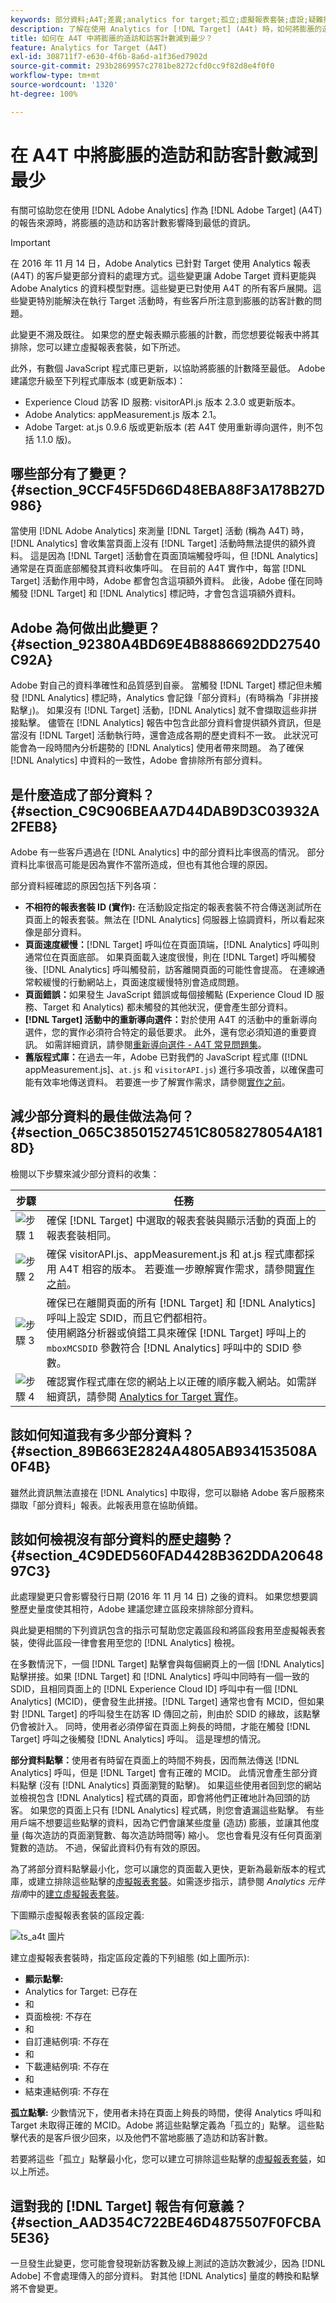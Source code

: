```yaml
---
keywords: 部分資料;A4T;差異;analytics for target;孤立;虛擬報表套裝;虛設;疑難排解;未拼接;膨脹;未指定
description: 了解在使用 Analytics for [!DNL Target] (A4t) 時，如何將膨脹的造訪和訪客計數影響降到最低。 了解什麼是「部分資料」以及如何使其減少。
title: 如何在 A4T 中將膨脹的造訪和訪客計數減到最少？
feature: Analytics for Target (A4T)
exl-id: 308711f7-e630-4f6b-8a6d-a1f36ed7902d
source-git-commit: 293b2869957c2781be8272cfd0cc9f82d8e4f0f0
workflow-type: tm+mt
source-wordcount: '1320'
ht-degree: 100%

---
```


# 在 A4T 中將膨脹的造訪和訪客計數減到最少

有關可協助您在使用 [!DNL Adobe Analytics] 作為 [!DNL Adobe Target] (A4T) 的報告來源時，將膨脹的造訪和訪客計數影響降到最低的資訊。

>[!IMPORTANT]
>在 2016 年 11 月 14 日，Adobe Analytics 已針對 Target 使用 Analytics 報表 (A4T) 的客戶變更部分資料的處理方式。這些變更讓 Adobe Target 資料更能與 Adobe Analytics 的資料模型對應。這些變更已對使用 A4T 的所有客戶展開。這些變更特別能解決在執行 Target 活動時，有些客戶所注意到膨脹的訪客計數的問題。
>
>此變更不溯及既往。 如果您的歷史報表顯示膨脹的計數，而您想要從報表中將其排除，您可以建立虛擬報表套裝，如下所述。
>
>此外，有數個 JavaScript 程式庫已更新，以協助將膨脹的計數降至最低。 Adobe 建議您升級至下列程式庫版本 (或更新版本)：
>
>* Experience Cloud 訪客 ID 服務: visitorAPI.js 版本 2.3.0 或更新版本。
>* Adobe Analytics: appMeasurement.js 版本 2.1。
>* Adobe Target: at.js 0.9.6 版或更新版本 (若 A4T 使用重新導向選件，則不包括 1.1.0 版)。

## 哪些部分有了變更？ {#section_9CCF45F5D66D48EBA88F3A178B27D986}

當使用 [!DNL Adobe Analytics] 來測量 [!DNL Target] 活動 (稱為 A4T) 時，[!DNL Analytics] 會收集當頁面上沒有 [!DNL Target] 活動時無法提供的額外資料。 這是因為 [!DNL Target] 活動會在頁面頂端觸發呼叫，但 [!DNL Analytics] 通常是在頁面底部觸發其資料收集呼叫。 在目前的 A4T 實作中，每當 [!DNL Target] 活動作用中時，Adobe 都會包含這項額外資料。 此後，Adobe 僅在同時觸發 [!DNL Target] 和 [!DNL Analytics] 標記時，才會包含這項額外資料。

## Adobe 為何做出此變更？ {#section_92380A4BD69E4B8886692DD27540C92A}

Adobe 對自己的資料準確性和品質感到自豪。 當觸發 [!DNL Target] 標記但未觸發 [!DNL Analytics] 標記時，Analytics 會記錄「部分資料」(有時稱為「非拼接點擊」)。 如果沒有 [!DNL Target] 活動，[!DNL Analytics] 就不會擷取這些非拼接點擊。 儘管在 [!DNL Analytics] 報告中包含此部分資料會提供額外資訊，但是當沒有 [!DNL Target] 活動執行時，還會造成各期的歷史資料不一致。 此狀況可能會為一段時間內分析趨勢的 [!DNL Analytics] 使用者帶來問題。 為了確保 [!DNL Analytics] 中資料的一致性，Adobe 會排除所有部分資料。

## 是什麼造成了部分資料？ {#section_C9C906BEAA7D44DAB9D3C03932A2FEB8}

Adobe 有一些客戶遇過在 [!DNL Analytics] 中的部分資料比率很高的情況。 部分資料比率很高可能是因為實作不當所造成，但也有其他合理的原因。

部分資料經確認的原因包括下列各項：

* **不相符的報表套裝 ID (實作):** 在活動設定指定的報表套裝不符合傳送測試所在頁面上的報表套裝。無法在 [!DNL Analytics] 伺服器上協調資料，所以看起來像是部分資料。
* **頁面速度緩慢：**[!DNL Target] 呼叫位在頁面頂端，[!DNL Analytics] 呼叫則通常位在頁面底部。 如果頁面載入速度很慢，則在 [!DNL Target] 呼叫觸發後、[!DNL Analytics] 呼叫觸發前，訪客離開頁面的可能性會提高。 在連線通常較緩慢的行動網站上，頁面速度緩慢特別會造成問題。
* **頁面錯誤：**&#x200B;如果發生 JavaScript 錯誤或每個接觸點 (Experience Cloud ID 服務、Target 和 Analytics) 都未觸發的其他狀況，便會產生部分資料。
* **[!DNL Target] 活動中的重新導向選件：**&#x200B;對於使用 A4T 的活動中的重新導向選件，您的實作必須符合特定的最低要求。 此外，還有您必須知道的重要資訊。 如需詳細資訊，請參閱[重新導向選件 - A4T 常見問題集](/help/main/c-integrating-target-with-mac/a4t/r-a4t-faq/a4t-faq-redirect-offers.md#section_FA9384C2AA9D41EDBCE263FFFD1D9B58)。
* **舊版程式庫：**&#x200B;在過去一年，Adobe 已對我們的 JavaScript 程式庫 ([!DNL appMeasurement.js]、`at.js` 和 `visitorAPI.js`) 進行多項改善，以確保盡可能有效率地傳送資料。 若要進一步了解實作需求，請參閱[實作之前](/help/main/c-integrating-target-with-mac/a4t/before-implement.md#concept_046BC89C03044417A30B63CE34C22543)。

## 減少部分資料的最佳做法為何？ {#section_065C38501527451C8058278054A1818D}

檢閱以下步驟來減少部分資料的收集：

| 步驟 | 任務 |
| --- | --- |
| ![步驟 1](assets/step1_icon.png) | 確保 [!DNL Target] 中選取的報表套裝與顯示活動的頁面上的報表套裝相同。 |
| ![步驟 2](assets/step2_icon.png) | 確保 visitorAPI.js、appMeasurement.js 和 at.js 程式庫都採用 A4T 相容的版本。 若要進一步瞭解實作需求，請參閱[實作之前](/help/main/c-integrating-target-with-mac/a4t/before-implement.md)。 |
| ![步驟 3](assets/step3_icon.png) | 確保已在離開頁面的所有 [!DNL Target] 和 [!DNL Analytics] 呼叫上設定 SDID，而且它們都相符。<br/>使用網路分析器或偵錯工具來確保 [!DNL Target] 呼叫上的 `mboxMCSDID` 參數符合 [!DNL Analytics] 呼叫中的 SDID 參數。 |
| ![步驟 4](assets/step4_icon.png) | 確認實作程式庫在您的網站上以正確的順序載入網站。如需詳細資訊，請參閱 [Analytics for Target 實作](/help/main/c-integrating-target-with-mac/a4t/a4timplementation.md)。 |

## 該如何知道我有多少部分資料？ {#section_89B663E2824A4805AB934153508A0F4B}

雖然此資訊無法直接在 [!DNL Analytics] 中取得，您可以聯絡 Adobe 客戶服務來擷取「部分資料」報表。此報表用意在協助偵錯。

## 該如何檢視沒有部分資料的歷史趨勢？ {#section_4C9DED560FAD4428B362DDA2064897C3}

此處理變更只會影響發行日期 (2016 年 11 月 14 日) 之後的資料。 如果您想要調整歷史量度使其相符，Adobe 建議您建立區段來排除部分資料。

與此變更相關的下列資訊包含的指示可幫助您定義區段和將區段套用至虛擬報表套裝，使得此區段一律會套用至您的 [!DNL Analytics] 檢視。

在多數情況下，一個 [!DNL Target] 點擊會與每個網頁上的一個 [!DNL Analytics] 點擊拼接。如果 [!DNL Target] 和 [!DNL Analytics] 呼叫中同時有一個一致的 SDID，且相同頁面上的 [!DNL Experience Cloud ID] 呼叫中有一個 [!DNL Analytics] (MCID)，便會發生此拼接。[!DNL Target] 通常也會有 MCID，但如果對 [!DNL Target] 的呼叫發生在訪客 ID 傳回之前，則由於 SDID 的緣故，該點擊仍會被計入。 同時，使用者必須停留在頁面上夠長的時間，才能在觸發 [!DNL Target] 呼叫之後觸發 [!DNL Analytics] 呼叫。 這是理想的情況。

**部分資料點擊：**&#x200B;使用者有時留在頁面上的時間不夠長，因而無法傳送 [!DNL Analytics] 呼叫，但是 [!DNL Target] 會有正確的 MCID。 此情況會產生部分資料點擊 (沒有 [!DNL Analytics] 頁面瀏覽的點擊)。 如果這些使用者回到您的網站並檢視包含 [!DNL Analytics] 程式碼的頁面，即會將他們正確地計為回頭的訪客。 如果您的頁面上只有 [!DNL Analytics] 程式碼，則您會遺漏這些點擊。 有些用戶端不想要這些點擊的資料，因為它們會讓某些度量 (造訪) 膨脹，並讓其他度量 (每次造訪的頁面瀏覽數、每次造訪時間等) 縮小。 您也會看見沒有任何頁面瀏覽數的造訪。 不過，保留此資料仍有有效的原因。

為了將部分資料點擊最小化，您可以讓您的頁面載入更快，更新為最新版本的程式庫，或建立排除這些點擊的[虛擬報表套裝](https://experienceleague.adobe.com/docs/analytics/components/virtual-report-suites/vrs-workflow/vrs-create.html)。如需逐步指示，請參閱 *Analytics 元件指南*&#x200B;中的[建立虛擬報表套裝](https://experienceleague.adobe.com/docs/analytics/components/virtual-report-suites/vrs-workflow/vrs-create.html)。

下圖顯示虛擬報表套裝的區段定義:

![ts_a4t 圖片](assets/ts_a4t.png)

建立虛擬報表套裝時，指定區段定義的下列組態 (如上圖所示):

* **顯示點擊:**
* Analytics for Target: 已存在
* 和
* 頁面檢視: 不存在
* 和
* 自訂連結例項: 不存在
* 和
* 下載連結例項: 不存在
* 和
* 結束連結例項: 不存在

**孤立點擊:** 少數情況下，使用者未持在頁面上夠長的時間，使得 Analytics 呼叫和 Target 未取得正確的 MCID。Adobe 將這些點擊定義為「孤立的」點擊。 這些點擊代表的是客戶很少回來，以及他們不當地膨脹了造訪和訪客計數。

若要將這些「孤立」點擊最小化，您可以建立可排除這些點擊的[虛擬報表套裝](https://experienceleague.adobe.com/docs/analytics/components/virtual-report-suites/vrs-workflow/vrs-create.html)，如以上所述。

## 這對我的 [!DNL Target] 報告有何意義？ {#section_AAD354C722BE46D4875507F0FCBA5E36}

一旦發生此變更，您可能會發現新訪客數及線上測試的造訪次數減少，因為 [!DNL Adobe] 不會處理傳入的部分資料。 對其他 [!DNL Analytics] 量度的轉換和點擊將不會變更。
